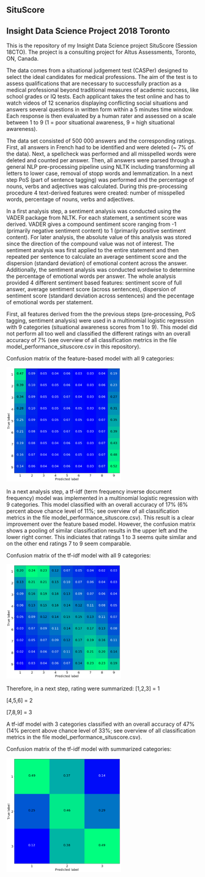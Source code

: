 ## SituScore
## Insight Data Science Project 2018 Toronto

This is the repository of my Insight Data Science project SituScore (Session 18CTO). The project is a consulting project for Altus Assessments, Toronto, ON, Canada. 

The data comes from a situational judgement test (CASPer) designed to select the ideal candidates for medical professions. The aim of the test is to assess qualifications that are necessary to successfully praction as a medical professional beyond traditional measures of academic success, like school grades or IQ tests. Each applicant takes the test online and has to watch videos of 12 scenarios displaying conflicting social situations and answers several questions in written form within a 5 minutes time window. Each response is then evaluated by a human rater and assessed on a scale between 1 to 9 (1 = poor situational awareness, 9 = high situational awareness). 

The data set consisted of 500 000 answers and the corresponding ratings. First, all answers in French had to be identified and were deleted (~ 7% of the data). Next, a spellcheck was performed and all misspelled words were deleted and counted per answer. Then, all answers were parsed through a general NLP pre-processing pipeline using NLTK including transforming all letters to lower case, removal of stopp words and lemmatization. In a next step PoS (part of sentence tagging) was performed and the percentage of nouns, verbs and adjectives was calculated. During this pre-processing procedure 4 text-derived features were created: number of misspelled words, percentage of nouns, verbs and adjectives.

In a first analysis step, a sentiment analysis was conducted using the VADER package from NLTK. For each statement, a sentiment score was derived. VADER gives a compound sentiment score ranging from -1 (primarily negative sentiment content) to 1 (primarily positive sentiment content). For later analysis, the absolute value of this analysis was stored since the direction of the compound value was not of interest. The sentiment analysis was first applied to the entire statement and then repeated per sentence to calculate an average sentiment score and the dispersion (standard deviation) of emotional content across the answer. Additionally, the sentiment analysis was conducted wordwise to determine the percentage of emotional words per answer. The whole analysis provided 4 different sentiment based features: sentiment score of full answer, average sentiment score (across sentences), dispersion of sentiment score (standard deviation across sentences) and the pecentage of emotional words per statement.

First, all features derived from the the previous steps (pre-processing, PoS tagging, sentiment analysis) were used in a multinomial logistic regression with 9 categories (situational awareness scores from 1 to 9). This model did not perform all too well and classified the different ratings witn an overall accuracy of 7% (see overview of all classification metrics in the file model_performance_situscore.csv in this repository).

Confusion matrix of the feature-based model with all 9 categories:

<img src="https://github.com/jorennig/SituScore/blob/master/Confusion_Matrix_features_full_scale.png" alt="CM" width="300" height="300">

In a next analysis step, a tf-idf (term frequency inverse document frequency) model was implemented in a multinomial logistic regression with 9 categories. This model classified with an overall accuracy of 17% (6% percent above chance level of 11%; see overview of all classification metrics in the file model_performance_situscore.csv). This result is a clear improvement over the feature based model. However, the confusion matrix shows a pooling of similar classification results in the upper left and the lower right corner. This indiciates that ratings 1 to 3 seems quite similar and on the other end ratings 7 to 9 seem comparable. 

Confusion matrix of the tf-idf model with all 9 categories:

<img src="https://github.com/jorennig/SituScore/blob/master/Confusion_Matrix_tfidf_full_scale.png" alt="CM" width="300" height="300">

Therefore, in a next step, rating were summarized:
[1,2,3] = 1

[4,5,6] = 2

[7,8,9] = 3

A tf-idf model with 3 categories classified with an overall accuracy of 47% (14% percent above chance level of 33%; see overview of all classification metrics in the file model_performance_situscore.csv). 

Confusion matrix of the tf-idf model with summarized categories:

<img src="https://github.com/jorennig/SituScore/blob/master/Confusion_Matrix_tfidf_summarized.png" alt="CM" width="300" height="300">


